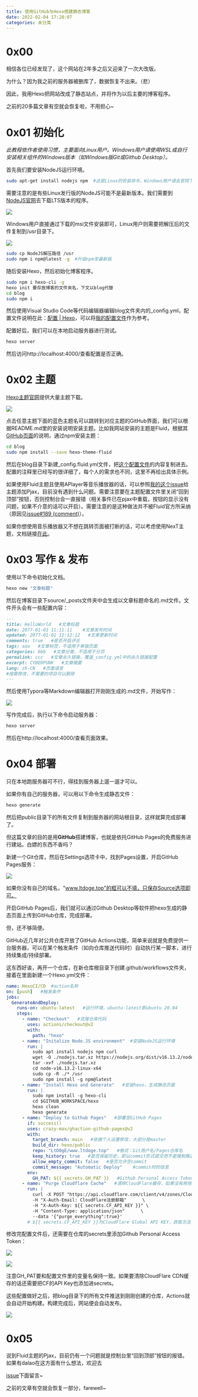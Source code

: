 ```yaml
---
title: 使用GitHub与Hexo搭建静态博客
date: 2022-02-04 17:28:07
categories: 未分类
---
```


# 0x00

相信各位已经发现了，这个网站在2年多之后又迎来了一次大改版。

为什么？因为我之前的服务器被删库了，数据恢复不出来。（悲）

因此，我用Hexo把网站改成了静态站点，并将作为以后主要的博客程序。

之前的20多篇文章有空就会恢复啦，不用担心~

# 0x01  初始化

*此教程依作者使用习惯，主要面向Linux用户。Windows用户请使用WSL或自行安装相关组件的Windows版本（如Windows版Git或Github Desktop）。*

首先我们要安装NodeJS运行环境。

```bash
sudo apt-get install nodejs npm  #这是Linux的安装命令，Windows用户请去官网下载
```

需要注意的是有些Linux发行版的NodeJS可能不是最新版本。我们需要到[NodeJS官网](https://nodejs.org/en/download/)去下载LTS版本的程序。

![](https://pic.imgdb.cn/item/61fcf66a2ab3f51d91727140.jpg)

Windows用户直接通过下载的msi文件安装即可，Linux用户则需要把解压后的文件复制到/usr目录下。

![](https://pic.imgdb.cn/item/61fcf6fa2ab3f51d9172fcc0.jpg)

```bash
sudo cp NodeJS解压路径 /usr
sudo npm i npm@latest -g  #升级npm至最新版
```

随后安装Hexo，然后初始化博客程序。

```bash
sudo npm i hexo-cli -g
hexo init 要存放博客的文件夹名，下文以blog代替
cd blog
sudo npm i
```

然后使用Visual Studio Code等代码编辑器编辑blog文件夹内的_config.yml，配置文件说明在此：[配置 | Hexo](https://hexo.io/zh-cn/docs/configuration)，可以将[我的配置文件](https://github.com/LtD0gE/LtD0gE-hexo-ci-cd/blob/main/_config.yml)作为参考。

配置好后，我们可以在本地启动服务器进行测试。

```bash
hexo server
```

然后访问http://localhost:4000/查看配置是否正确。

# 0x02  主题

[Hexo主题官网](https://hexo.io/themes/index.html)提供大量主题下载。

![](https://pic.imgdb.cn/item/61fcfae12ab3f51d9176d15d.jpg)

点击任意主题下面的蓝色主题名可以跳转到对应主题的GitHub界面，我们可以根据README.md里的安装说明安装主题。比如我网站安装的主题是Fluid，根据其[GitHub页面](https://github.com/fluid-dev/hexo-theme-fluid)的说明，通过npm安装主题：

```bash
cd blog
sudo npm install --save hexo-theme-fluid
```

然后在blog目录下新建\_config.fluid.yml文件，把[这个配置文件](https://github.com/fluid-dev/hexo-theme-fluid/blob/master/_config.yml)的内容复制进去。配置的注释里已经写的很详细了，每个人的需求也不同，这里不再给出具体示例。

如果使用Fluid主题且使用APlayer等音乐播放器的话，可以参照[我的这个issue](https://github.com/fluid-dev/hexo-theme-fluid/issues/651)给主题添加Pjax，目前没有遇到什么问题。需要注意要在主题配置文件里关闭“回到顶部”按钮，否则控制台会一直报错（相关事件已在pjax中重载，按钮的显示没有问题，如果不介意的话可以开启）。需要注意的是这种做法并不被Fluid官方所采纳（原因见[issue#189 (comment)](https://github.com/fluid-dev/hexo-theme-fluid/issues/189#issuecomment-1029742263)）。

如果你想使用音乐播放器又不想在跳转页面被打断的话，可以考虑使用NexT主题，文档链接[在此](https://theme-next.js.org/docs/getting-started/)。

# 0x03  写作 & 发布

使用以下命令初始化文档。

```bash
hexo new "文章标题"
```

然后在博客目录下source/_posts文件夹中会生成以文章标题命名的.md文件。文件开头会有一些配置内容：

```markdown
---
title: HelloWorld   #文章标题
date: 2077-01-01 11:11:11    #文章发布时间
updated: 2077-01-01 12:12:12   #文章更新时间
comments: true   #是否开启评论
tags: aaa   #文章标签，不适用于单独页面
categories: bbb   #文章分类，不适用于分页
permalink: ccc   #文章永久链接，覆盖_config.yml中的永久链接配置
excerpt: CYBERPUNK   #文章摘要
lang: zh-CN   #页面语言
#按需修改，不需要的项目可以删除
---
```

然后使用Typora等Markdown编辑器打开刚刚生成的.md文件，开始写作：

![](https://pic.imgdb.cn/item/61fd338f2ab3f51d91ac05da.jpg)

写作完成后，执行以下命令启动服务器：

```bash
hexo server
```

然后在http://localhost:4000/查看页面效果。

# 0x04  部署

只在本地跑服务器可不行，得挂到服务器上遛一遛才可以。

如果你有自己的服务器，可以用以下命令生成静态文件：

```bash
hexo generate
```

然后把public目录下的所有文件复制到服务器的网站根目录，这样就算完成部署了。

但这篇文章的目的是用**GitHub**搭建博客，也就是依托GitHub Pages的免费服务进行建站。白嫖的东西不香吗？

新建一个Git仓库，然后在Settings选项卡中，找到Pages设置，开启GitHub Pages服务：

![](https://pic.imgdb.cn/item/61fd35522ab3f51d91addef3.jpg)

如果你没有自己的域名，"www.ltdoge.top"的框可以不填，只保存Source选项即可。

开启GitHub Pages后，我们就可以通过Github Desktop等软件把hexo生成的静态页面上传到GitHub仓库，完成部署。

但，还不够简便。

GitHub近几年对公共仓库开放了GitHub Actions功能，简单来说就是免费提供一台服务器，可以在某个触发条件（如向仓库推送代码时）自动执行某一脚本，进行持续集成/持续部署。

这东西好诶，再开一个仓库，在新仓库根目录下创建.github/workflows文件夹，接着在里面新建一个Hexo.yml文件：

```yaml
name: HexoCI/CD  #action名称
on: [push]   #触发条件
jobs:
  GenerateAndDeploy:
    runs-on: ubuntu-latest   #运行环境，ubuntu-latest即ubuntu 20.04
    steps: 
      - name: "Checkout"   #克隆仓库代码
        uses: actions/checkout@v2
        with:
          path: "hexo"
      - name: "Initalize Node.JS environment"  #安装NodeJS运行环境
        run: |
          sudo apt install nodejs npm curl
          wget -O ./nodejs.tar.xz https://nodejs.org/dist/v16.13.2/node-v16.13.2-linux-x64.tar.xz
          tar -xvf ./nodejs.tar.xz
          cd node-v16.13.2-linux-x64
          sudo cp -R ./* /usr
          sudo npm install -g npm@latest
      - name: "Install Hexo and Generate"   #安装hexo，生成静态页面
        run: |
          sudo npm install -g hexo-cli
          cd $GITHUB_WORKSPACE/hexo
          hexo clean
          hexo generate
      - name: "Deploy to Github Pages"   #部署至GitHub Pages
        if: success()
        uses: crazy-max/ghaction-github-pages@v2
        with:
          target_branch: main   #依据个人设置修改，大部分是master
          build_dir: hexo/public
          repo: "LtD0gE/www.ltdoge.top"   #格式：Git用户名/Pages仓库名
          keep_history: true   #是否保留历史，即以commit形式提交而不是强制推送
          allow_empty_commit: false   #是否允许空commit
          commit_message: "Automatic Deploy"    #commit时的信息
        env:
          GH_PAT: ${{ secrets.GH_PAT }}   #Github Personal Access Token，需要保存在仓库secrets中，获取方法：https://docs.github.com/en/authentication/keeping-your-account-and-data-secure/creating-a-personal-access-token
      - name: "Purge Cloudflare Cache"   #清除CloudFlare缓存，如果没有用他们家CDN需要把这一步骤删去
        run: |
          curl -X POST "https://api.cloudflare.com/client/v4/zones/CloudFlare仪表盘里的ZoneID/purge_cache" \
          -H "X-Auth-Email: CloudFlare注册邮箱"      \
          -H "X-Auth-Key: ${{ secrets.CF_API_KEY }}" \
          -H "Content-Type: application/json"      \
          --data '{"purge_everything":true}'
        # ${{ secrets.CF_API_KEY }}为CloudFlare Global API KEY，获取方法：https://lighti.me/5560.html，同样需要保存到仓库里
```

修改完配置文件后，还需要在仓库的secrets里添加Github Personal Access Token：

![](https://pic.imgdb.cn/item/61fd397b2ab3f51d91b2480a.jpg)

![](https://pic.imgdb.cn/item/61fd39a32ab3f51d91b27245.jpg)

注意GH_PAT要和配置文件里的变量名保持一致。如果要清除CloudFlare CDN缓存的话还需要把CF的API Key也添加进secrets。

这些配置做好之后，把blog目录下的所有文件推送到刚刚创建的仓库，Actions就会自动开始构建。构建完成后，网站便会自动发布。

![](https://pic.imgdb.cn/item/61fd3a302ab3f51d91b30935.jpg)

# 0x05

说到Fluid主题的Pjax，目前仍有一个问题就是控制台里“回到顶部”按钮的报错。如果有dalao在这方面有什么想法，欢迎去

[issue](https://github.com/fluid-dev/hexo-theme-fluid/issues/651)下面留言~

之前的文章有空就会恢复一部分，farewell~
